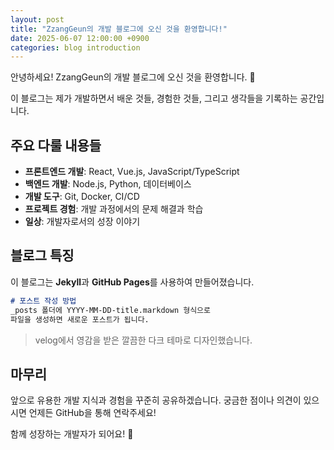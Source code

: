 ```yaml
---
layout: post
title: "ZzangGeun의 개발 블로그에 오신 것을 환영합니다!"
date: 2025-06-07 12:00:00 +0900
categories: blog introduction
---
```


안녕하세요! ZzangGeun의 개발 블로그에 오신 것을 환영합니다. 🎉

이 블로그는 제가 개발하면서 배운 것들, 경험한 것들, 그리고 생각들을 기록하는 공간입니다.

## 주요 다룰 내용들

- **프론트엔드 개발**: React, Vue.js, JavaScript/TypeScript
- **백엔드 개발**: Node.js, Python, 데이터베이스
- **개발 도구**: Git, Docker, CI/CD
- **프로젝트 경험**: 개발 과정에서의 문제 해결과 학습
- **일상**: 개발자로서의 성장 이야기

## 블로그 특징

이 블로그는 **Jekyll**과 **GitHub Pages**를 사용하여 만들어졌습니다. 

```markdown
# 포스트 작성 방법
_posts 폴더에 YYYY-MM-DD-title.markdown 형식으로 
파일을 생성하면 새로운 포스트가 됩니다.
```

> velog에서 영감을 받은 깔끔한 다크 테마로 디자인했습니다.

## 마무리

앞으로 유용한 개발 지식과 경험을 꾸준히 공유하겠습니다. 
궁금한 점이나 의견이 있으시면 언제든 GitHub을 통해 연락주세요!

함께 성장하는 개발자가 되어요! 💪
